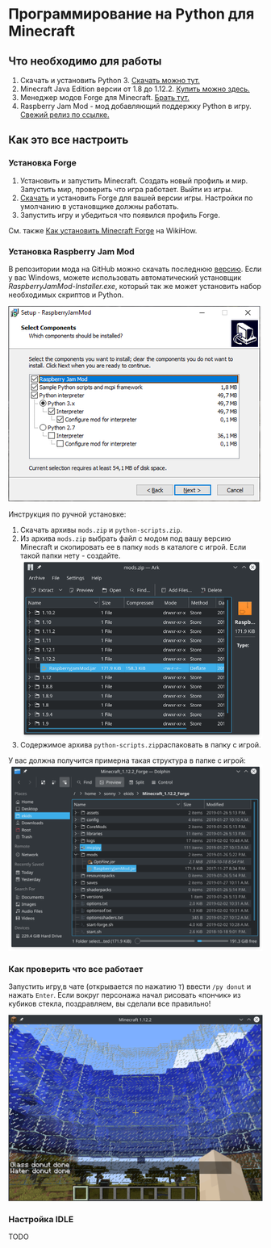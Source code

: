 # Программирование на Python для Minecraft

## Что необходимо для работы

1. Скачать и установить Python 3. [Скачать можно тут.](https://www.python.org/downloads/)
2. Minecraft Java Edition версии от 1.8 до 1.12.2. [Купить можно здесь.](https://minecraft.net/en-us/)
3. Менеджер модов Forge для Minecraft. [Брать тут.](https://files.minecraftforge.net/)
4. Raspberry Jam Mod - мод добавляющий поддержку Python в игру. [Свежий релиз по ссылке.](https://github.com/arpruss/raspberryjammod/releases)

## Как это все настроить

### Установка Forge

1. Установить и запустить Minecraft. Создать новый профиль и мир. Запустить мир, проверить что игра работает. Выйти из игры.
2. [Скачать](https://files.minecraftforge.net/) и установить Forge для вашей версии игры. Настройки по умолчанию в установщике должны работать.
3. Запустить игру и убедиться что появился профиль Forge.

См. также [Как установить Minecraft Forge](https://ru.wikihow.com/%D1%83%D1%81%D1%82%D0%B0%D0%BD%D0%BE%D0%B2%D0%B8%D1%82%D1%8C-Minecraft-Forge) на WikiHow.

### Установка Raspberry Jam Mod

В репозитории мода на GitHub можно скачать последнюю [версию](https://github.com/arpruss/raspberryjammod/releases). Если у вас Windows, можете использовать автоматический установщик *RaspberryJamMod-Installer.exe*, который так же может установить набор необходимых скриптов и Python.

![Окно установщика под Windows](images/i0_rasp-jam-mod.png)

Инструкция по ручной установке:

1. Скачать архивы `mods.zip` и `python-scripts.zip`.
2. Из архива `mods.zip` выбрать файл с модом под вашу версию Minecraft и скопировать ее в папку `mods` в каталоге с игрой. Если такой папки нету - создайте. ![Архив с модами](./images/i0_mods-arch.png)
3. Содержимое архива `python-scripts.zip`распаковать в папку с игрой.

У вас должна получится примерна такая структура в папке с игрой:
![Каталог с игрой](./images/i0_minecraft-folder.png)

### Как проверить что все работает

Запустить игру,в чате (открывается по нажатию `T`) ввести `/py donut` и нажать `Enter`.  Если вокруг персонажа начал рисовать «пончик» из кубиков стекла, поздравляем, вы сделали все правильно!

![Donut!](./images/i0_donut.png)

### Настройка IDLE

TODO

